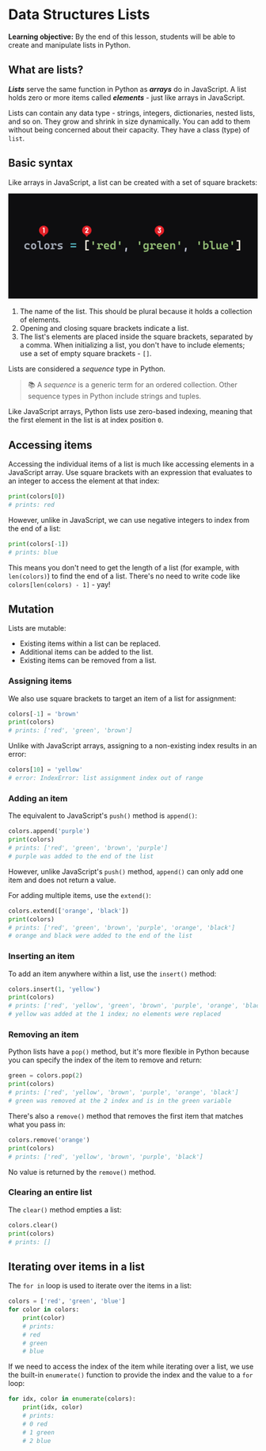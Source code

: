 <h1>
  <span class="headline">Data Structures</span>
  <span class="subhead">Lists</span>
</h1>

**Learning objective:** By the end of this lesson, students will be able to create and manipulate lists in Python.

## What are lists?

***Lists*** serve the same function in Python as ***arrays*** do in JavaScript. A list holds zero or more items called ***elements*** - just like arrays in JavaScript.

Lists can contain any data type - strings, integers, dictionaries, nested lists, and so on. They grow and shrink in size dynamically. You can add to them without being concerned about their capacity. They have a class (type) of `list`.

## Basic syntax

Like arrays in JavaScript, a list can be created with a set of square brackets:

![List syntax](./assets/list.png)

1. The name of the list. This should be plural because it holds a collection of elements.
2. Opening and closing square brackets indicate a list.
3. The list's elements are placed inside the square brackets, separated by a comma. When initializing a list, you don't have to include elements; use a set of empty square brackets - `[]`.

Lists are considered a *sequence* type in Python.

> 📚 A *sequence* is a generic term for an ordered collection. Other sequence types in Python include strings and tuples.

Like JavaScript arrays, Python lists use zero-based indexing, meaning that the first element in the list is at index position `0`.

## Accessing items

Accessing the individual items of a list is much like accessing elements in a JavaScript array. Use square brackets with an expression that evaluates to an integer to access the element at that index:

```python
print(colors[0])
# prints: red
```

However, unlike in JavaScript, we can use negative integers to index from the end of a list:

```python
print(colors[-1])
# prints: blue
```

This means you don't need to get the length of a list (for example, with `len(colors)`) to find the end of a list. There's no need to write code like `colors[len(colors) - 1]` - yay!

## Mutation

Lists are mutable:

- Existing items within a list can be replaced.
- Additional items can be added to the list.
- Existing items can be removed from a list.

### Assigning items

We also use square brackets to target an item of a list for assignment:

```python
colors[-1] = 'brown'
print(colors)
# prints: ['red', 'green', 'brown']
```

Unlike with JavaScript arrays, assigning to a non-existing index results in an error:

```python
colors[10] = 'yellow'
# error: IndexError: list assignment index out of range
```

### Adding an item

The equivalent to JavaScript's `push()` method is `append()`:

```python
colors.append('purple')
print(colors)
# prints: ['red', 'green', 'brown', 'purple']
# purple was added to the end of the list
```

However, unlike JavaScript's `push()` method, `append()` can only add one item and does not return a value.

For adding multiple items, use the `extend()`:

```python
colors.extend(['orange', 'black'])
print(colors)
# prints: ['red', 'green', 'brown', 'purple', 'orange', 'black']
# orange and black were added to the end of the list
```

### Inserting an item

To add an item anywhere within a list, use the `insert()` method:

```python
colors.insert(1, 'yellow')
print(colors)
# prints: ['red', 'yellow', 'green', 'brown', 'purple', 'orange', 'black']
# yellow was added at the 1 index; no elements were replaced
```

### Removing an item

Python lists have a `pop()` method, but it's more flexible in Python because you can specify the index of the item to remove and return:

```python
green = colors.pop(2)
print(colors)
# prints: ['red', 'yellow', 'brown', 'purple', 'orange', 'black']
# green was removed at the 2 index and is in the green variable
```

There's also a `remove()` method that removes the first item that matches what you pass in:

```python
colors.remove('orange')
print(colors)
# prints: ['red', 'yellow', 'brown', 'purple', 'black']
```

No value is returned by the `remove()` method.

### Clearing an entire list

The `clear()` method empties a list:

```python
colors.clear()
print(colors)
# prints: []
```

## Iterating over items in a list

The `for in` loop is used to iterate over the items in a list:

```python
colors = ['red', 'green', 'blue']
for color in colors:
    print(color)
    # prints:
    # red
    # green
    # blue
```

If we need to access the index of the item while iterating over a list, we use the built-in `enumerate()` function to provide the index and the value to a `for` loop:

```python
for idx, color in enumerate(colors):
    print(idx, color)
    # prints:
    # 0 red
    # 1 green
    # 2 blue
```
